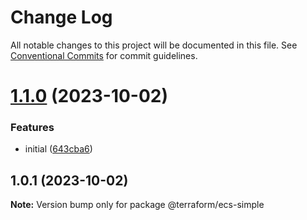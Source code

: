 # Change Log

All notable changes to this project will be documented in this file.
See [Conventional Commits](https://conventionalcommits.org) for commit guidelines.

# [1.1.0](https://github.com/thejaswitricon/lerna-semantic-release/compare/@terraform/ecs-simple@1.0.1...@terraform/ecs-simple@1.1.0) (2023-10-02)


### Features

* initial ([643cba6](https://github.com/thejaswitricon/lerna-semantic-release/commit/643cba668b1f7d6846d67fbc77bd29ae1de59354))





## 1.0.1 (2023-10-02)

**Note:** Version bump only for package @terraform/ecs-simple
